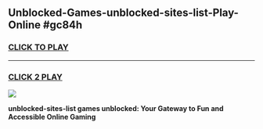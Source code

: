 
## Unblocked-Games-unblocked-sites-list-Play-Online #gc84h
<h3>
<a href="https://news.freeplayer.one?title=unblocked-sites-list&ref=3">CLICK TO PLAY</a></h3>
<hr>

<h3>
<a href="https://news.freeplayer.one?title=unblocked-sites-list&ref=3">CLICK 2 PLAY</a>
  
</h3>

<a href="https://news.freeplayer.one?title=unblocked-sites-list&ref=3"><img src="https://clearcache.store/games.png"></a>


**unblocked-sites-list games unblocked: Your Gateway to Fun and Accessible Online Gaming**
